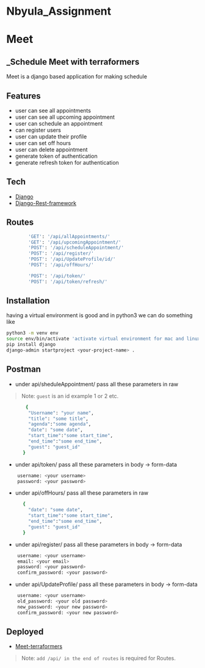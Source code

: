 # Nbyula_Assignment

# Meet

## \_Schedule Meet with terraformers

Meet is a django based application for making schedule

## Features

- user can see all appointments
- user can see all upcoming appointment
- user can schedule an appointment
- can register users
- user can update their profile
- user can set off hours
- user can delete appointment
- generate token of authentication
- generate refresh token for authentication

## Tech

- [Django](https://www.djangoproject.com)
- [Django-Rest-framework](https://www.django-rest-framework.org)

## Routes

```sh
        'GET': '/api/allAppointments/'
        'GET': '/api/upcomingAppointment/'
        'POST': '/api/scheduleAppointment/'
        'POST': '/api/register/'
        'POST': '/api/UpdateProfile/id/'
        'POST': '/api/offHours/'

        'POST': '/api/token/'
        'POST': '/api/token/refresh/'
```

## Installation

having a virtual environment is good and in python3 we can do something like

```sh
python3 -m venv env
source env/bin/activate 'activate virtual environment for mac and linux machine'
pip install django
django-admin startproject <your-project-name> .
```

## Postman
- under api/sheduleAppointment/ pass all these parameters in raw
> Note: `guest` is an id example 1 or 2 etc.
```sh
       {
        "Username": "your name",
        "title": "some title",
        "agenda":"some agenda",
        "date": "some date",
        "start_time":"some start_time",
        "end_time":"some end_time",
        "guest": "guest_id"
      } 
```
- under api/token/ pass all these parameters in body -> form-data
```sh
    username: <your username>
    password: <your password>
```
- under api/offHours/ pass all these parameters in raw
```sh
      {
        "date": "some date",
        "start_time":"some start_time",
        "end_time":"some end_time",
        "guest": "guest_id"
      }
```
- under api/register/ pass all these parameters in body -> form-data
```sh
    username: <your username>
    email: <your email>
    password: <your password>
    confirm_password: <your password>
```
- under api/UpdateProfile/ pass all these parameters in body -> form-data
```sh
    username: <your username>
    old_password: <your old password>
    new_password: <your new password>
    confirm_password: <your new password>
```

## Deployed

- [Meet-terraformers](https://meet-terraformers.herokuapp.com)

> Note: `add /api/ in the end of routes` is required for Routes.

